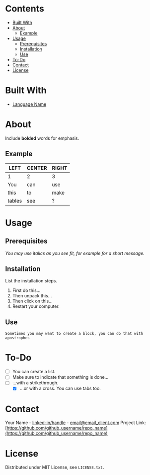 <!--If you want a table of contents you can do so with this formatting-->
# Contents <!-- omit in toc -->
- [Built With](#built-with)
- [About](#about)
  - [Example](#example)
- [Usage](#usage)
  - [Prerequisites](#prerequisites)
  - [Installation](#installation)
  - [Use](#use)
- [To-Do](#to-do)
- [Contact](#contact)
- [License](#license)

# Built With
<!-- This is a comment, it will not show up in the text. You can use it to put a reminder. Use the built with list to indicate all the software and packages that you used throughout the project. -->
- [Language Name](https://link-to.net)

# About
<!--You should explain what the project is here. -->
Include **bolded** words for emphasis.

## Example
<!--If you have an example of how this software is useful you can put it here.-->
| LEFT   | CENTER | RIGHT |
| ------ | ------ | ----- |
| 1      | 2      | 3     |
| You    | can    | use   |
| this   | to     | make  |
| tables | see    | ?     |

# Usage
<!--Use this space to explain how to install and use the software.-->

## Prerequisites
<!--You may list and explain the prerequisites for your installation here.-->
*You may use italics as you see fit, for example for a short message.*  

## Installation
List the installation steps.
1. First do this...
2. Then unpack this...
3. Then click on this...
4. Restart your computer.

## Use
<!--Explain how to use the software here.-->
`Sometimes you may want to create a block, you can do that with apostrophes`

# To-Do
<!--You may use this space to list the things that you hope to get done next and also to request help.-->
- [ ] You can create a list.
- [ ] Make sure to indicate that something is done...
- [ ] ~~...with a strikethrough.~~
  - [x] ...or with a cross. You can use tabs too.

# Contact
<!--Make sure you include your contact information so that people may reach you with questions.-->
Your Name - [linked-in/handle](https://linkedin.link) - email@email_client.com
Project Link: [https://github.com/github_username/repo_name](https://github.com/github_username/repo_name)

# License
<!--Make sure to include a license and put its details in a LICENSE.txt file somewhere else in the repository.-->
Distributed under MIT License, see `LICENSE.txt.`